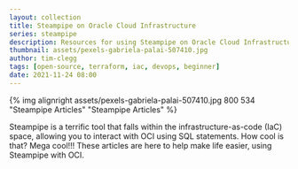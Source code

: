 ```yaml
---
layout: collection
title: Steampipe on Oracle Cloud Infrastructure
series: steampipe
description: Resources for using Steampipe on Oracle Cloud Infrastructure.
thumbnail: assets/pexels-gabriela-palai-507410.jpg
author: tim-clegg
tags: [open-source, terraform, iac, devops, beginner]
date: 2021-11-24 08:00
---
```


{% img alignright assets/pexels-gabriela-palai-507410.jpg 800 534 "Steampipe Articles" "Steampipe Articles" %}

Steampipe is a terrific tool that falls within the infrastructure-as-code (IaC) space, allowing you to interact with OCI using SQL statements.  How cool is that?  Mega cool!!!  These articles are here to help make life easier, using Steampipe with OCI.

